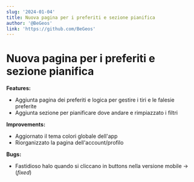 ```yaml
---
slug: '2024-01-04'
title: Nuova pagina per i preferiti e sezione pianifica
author: '@BeGeos'
link: 'https://github.com/BeGeos'
---
```


# Nuova pagina per i preferiti e sezione pianifica

**Features:**

- Aggiunta pagina dei preferiti e logica per gestire i tiri e le falesie preferite
- Aggiunta sezione per pianificare dove andare e rimpiazzato i filtri

**Improvements:**

- Aggiornato il tema colori globale dell'app
- Riorganizzato la pagina dell'account/profilo

**Bugs:**

- Fastidioso halo quando si cliccano in buttons nella versione mobile &rarr; (_fixed_)

